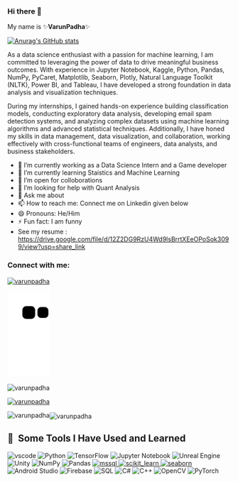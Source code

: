 ### Hi there 👋

 My name is ✨**VarunPadha**✨
 
[![Anurag's GitHub stats](https://github-readme-stats.vercel.app/api?username=VarunPadha&show_icons=true&theme=radical)](https://github.com/anuraghazra/github-readme-stats) 

As a data science enthusiast with a passion for machine learning, I am committed to leveraging the power of data to drive meaningful business outcomes. With experience in Jupyter Notebook, Kaggle, Python, Pandas, NumPy, PyCaret, Matplotlib, Seaborn, Plotly, Natural Language Toolkit (NLTK), Power BI, and Tableau, I have developed a strong foundation in data analysis and visualization techniques.

During my internships, I gained hands-on experience building classification models, conducting exploratory data analysis, developing email spam detection systems, and analyzing complex datasets using machine learning algorithms and advanced statistical techniques. Additionally, I have honed my skills in data management, data visualization, and collaboration, working effectively with cross-functional teams of engineers, data analysts, and business stakeholders.

- 🔭 I’m currently working as a Data Science Intern and a Game developer
- 🌱 I’m currently learning Staistics and Machine Learning
- 👯 I’m open for colloborations
- 🤔 I’m looking for help with Quant Analysis 
- 💬 Ask me about 
- 📫 How to reach me: Connect me on Linkedin given below
- 😄 Pronouns: He/Him
- ⚡ Fun fact: I am funny
- See my resume : https://drive.google.com/file/d/12Z2DG9RzU4Wd9lsBrrtXEeOPoSok3099/view?usp=share_link

<h3 align="left">Connect with me:</h3>
<p align="left">
<a href="https://linkedin.com/in/varun-padha" target="blank"><img align="center" src="https://raw.githubusercontent.com/rahuldkjain/github-profile-readme-generator/master/src/images/icons/Social/linked-in-alt.svg" alt="varunpadha" height="30" width="40" /></a>
</p>

![Snake animation](https://github.com/VarunPadha/VarunPadha/blob/output/github-contribution-grid-snake.svg)
<p align="left"> <img src="https://komarev.com/ghpvc/?username=varunpadha&label=Profile%20views&color=0e75b6&style=flat" alt="varunpadha" /> </p>

<p align="left"> <a href="https://github.com/ryo-ma/github-profile-trophy"><img src="https://github-profile-trophy.vercel.app/?username=varunpadha" alt="varunpadha" /></a> </p>

<p><img align="left" src="https://github-readme-stats.vercel.app/api/top-langs?username=varunpadha&show_icons=true&locale=en&layout=compact" alt="varunpadha" /></p>
<p><img align="center" src="https://github-readme-streak-stats.herokuapp.com/?user=varunpadha&" alt="varunpadha" /></p>





<h2> 🚀 &nbsp;Some Tools I Have Used and Learned</h2>
<p align="left">
<img src="https://cdn.jsdelivr.net/gh/devicons/devicon/icons/vscode/vscode-original.svg" alt="vscode" width="45" height="45"/>
<img src="https://cdn.jsdelivr.net/gh/devicons/devicon/icons/python/python-original.svg" alt="Python" width="45" height="45">
<img src="https://cdn.jsdelivr.net/gh/devicons/devicon/icons/tensorflow/tensorflow-original.svg" alt="TensorFlow" width="45" height="45">
<img src="https://cdn.jsdelivr.net/gh/devicons/devicon/icons/jupyter/jupyter-original-wordmark.svg" alt="Jupyter Notebook" width="45" height="45">
<img src="https://cdn.jsdelivr.net/gh/devicons/devicon/icons/unrealengine/unrealengine-original.svg" alt="Unreal Engine" width="45" height="45">
<img src="https://cdn.jsdelivr.net/gh/devicons/devicon/icons/unity/unity-original-wordmark.svg" alt="Unity" width="45" height="45">
<img src="https://cdn.jsdelivr.net/gh/devicons/devicon/icons/numpy/numpy-original.svg" alt="NumPy" width="45" height="45">
<img src="https://cdn.jsdelivr.net/gh/devicons/devicon/icons/pandas/pandas-original.svg" alt="Pandas" width="45" height="45">
<a href="https://www.microsoft.com/en-us/sql-server" target="_blank" rel="noreferrer"> <img src="https://www.svgrepo.com/show/303229/microsoft-sql-server-logo.svg" alt="mssql" width="40" height="40"/> </a>
<a href="https://scikit-learn.org/" target="_blank" rel="noreferrer"> <img src="https://upload.wikimedia.org/wikipedia/commons/0/05/Scikit_learn_logo_small.svg" alt="scikit_learn" width="40" height="40"/> </a> <a href="https://seaborn.pydata.org/" target="_blank" rel="noreferrer"> <img src="https://seaborn.pydata.org/_images/logo-mark-lightbg.svg" alt="seaborn" width="40" height="40"/> </a>
<img src="https://cdn.jsdelivr.net/gh/devicons/devicon/icons/android/android-original.svg" alt="Android Studio" width="45" height="45">
<img src="https://cdn.jsdelivr.net/gh/devicons/devicon/icons/firebase/firebase-plain-wordmark.svg" alt="Firebase" width="45" height="45">
<img src="https://cdn.jsdelivr.net/gh/devicons/devicon/icons/mysql/mysql-original.svg" alt="SQL" width="45" height="45">
<img src="https://cdn.jsdelivr.net/gh/devicons/devicon/icons/csharp/csharp-original.svg" alt="C#" width="45" height="45">
<img src="https://cdn.jsdelivr.net/gh/devicons/devicon/icons/cplusplus/cplusplus-original.svg" alt="C++" width="45" height="45">
<img src="https://cdn.jsdelivr.net/gh/devicons/devicon/icons/opencv/opencv-original.svg" alt="OpenCV" width="45" height="45">
<img src="https://cdn.jsdelivr.net/gh/devicons/devicon/icons/pytorch/pytorch-original.svg" alt="PyTorch" width="45" height="45">








</p>
